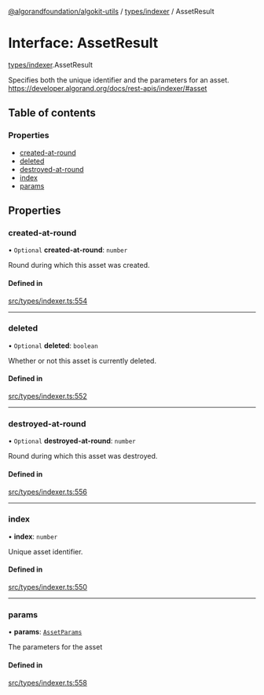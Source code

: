 [@algorandfoundation/algokit-utils](../README.md) / [types/indexer](../modules/types_indexer.md) / AssetResult

# Interface: AssetResult

[types/indexer](../modules/types_indexer.md).AssetResult

Specifies both the unique identifier and the parameters for an asset. https://developer.algorand.org/docs/rest-apis/indexer/#asset

## Table of contents

### Properties

- [created-at-round](types_indexer.AssetResult.md#created-at-round)
- [deleted](types_indexer.AssetResult.md#deleted)
- [destroyed-at-round](types_indexer.AssetResult.md#destroyed-at-round)
- [index](types_indexer.AssetResult.md#index)
- [params](types_indexer.AssetResult.md#params)

## Properties

### created-at-round

• `Optional` **created-at-round**: `number`

Round during which this asset was created.

#### Defined in

[src/types/indexer.ts:554](https://github.com/algorandfoundation/algokit-utils-ts/blob/main/src/types/indexer.ts#L554)

___

### deleted

• `Optional` **deleted**: `boolean`

Whether or not this asset is currently deleted.

#### Defined in

[src/types/indexer.ts:552](https://github.com/algorandfoundation/algokit-utils-ts/blob/main/src/types/indexer.ts#L552)

___

### destroyed-at-round

• `Optional` **destroyed-at-round**: `number`

Round during which this asset was destroyed.

#### Defined in

[src/types/indexer.ts:556](https://github.com/algorandfoundation/algokit-utils-ts/blob/main/src/types/indexer.ts#L556)

___

### index

• **index**: `number`

Unique asset identifier.

#### Defined in

[src/types/indexer.ts:550](https://github.com/algorandfoundation/algokit-utils-ts/blob/main/src/types/indexer.ts#L550)

___

### params

• **params**: [`AssetParams`](types_indexer.AssetParams.md)

The parameters for the asset

#### Defined in

[src/types/indexer.ts:558](https://github.com/algorandfoundation/algokit-utils-ts/blob/main/src/types/indexer.ts#L558)
